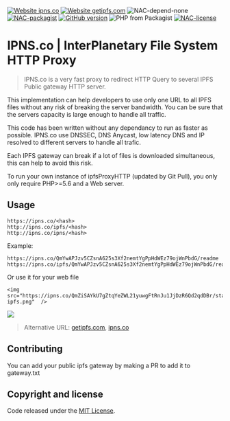 [![Website ipns.co](https://img.shields.io/website-up-down-green-red/http/ipns.co.svg?label=ipns.co)](http://ipns.co/)
[![Website getipfs.com](https://img.shields.io/website-up-down-green-red/http/getipfs.com.svg?label=getipfs.com)](http://getipfs.com/)
![NAC-depend-none](https://img.shields.io/badge/dependency-none-green.svg)
[![NAC-packagist](https://img.shields.io/packagist/v/vanvan/ipfs-proxy-http.svg)](https://packagist.org/packages/vanvan/ipfs-proxy-http)
[![GitHub version](https://badge.fury.io/gh/VanVan%2FipfsProxyHTTP.svg)](https://github.com/VanVan/ipfsProxyHTTP)
![PHP from Packagist](https://img.shields.io/packagist/php-v/vanvan/ipfs-proxy-http.svg)
[![NAC-license](https://img.shields.io/badge/license-MIT-blue.svg)](https://github.com/VanVan/ipfsProxyHTTP/blob/master/LICENSE)

IPNS.co | InterPlanetary File System HTTP Proxy
=======================

> IPNS.co is a very fast proxy to redirect HTTP Query to several IPFS Public gateway HTTP server.

This implementation can help developers to use only one URL to all IPFS files without any risk of breaking the server bandwidth. You can be sure that the servers capacity is large enough to handle all traffic.
 

This code has been written without any dependancy to run as faster as possible.
IPNS.co use DNSSEC, DNS Anycast, low latency DNS and IP resolved to different servers to handle all trafic.

Each IPFS gateway can break if a lot of files is downloaded simultaneous, this can help to avoid this risk.


To run your own instance of ipfsProxyHTTP (updated by Git Pull), you only only require PHP>=5.6 and a Web server.


## Usage 

```
https://ipns.co/<hash>
http://ipns.co/ipfs/<hash>
http://ipns.co/ipns/<hash>
```
Example:
```
https://ipns.co/QmYwAPJzv5CZsnA625s3Xf2nemtYgPpHdWEz79ojWnPbdG/readme
https://ipns.co/ipfs/QmYwAPJzv5CZsnA625s3Xf2nemtYgPpHdWEz79ojWnPbdG/readme

```

Or use it for your web file

```
<img src="https://ipns.co/QmZiSAYkU7gZtqYeZWL21yuwgFtRnJu1JjDzR6Qd2qdDBr/static/img/go-ipfs.png"  />
```
<img src="https://ipns.co/QmZiSAYkU7gZtqYeZWL21yuwgFtRnJu1JjDzR6Qd2qdDBr/static/img/go-ipfs.png"  />
 
 
  
> Alternative URL: <a href="http://getipfs.com">getipfs.com</a>, <a href="http://ipns.co">ipns.co</a>

## Contributing

You can add your public ipfs gateway by making a PR to add it to gateway.txt


## Copyright and license

Code released under the [MIT License](https://github.com/VanVan/ipfsProxyHTTP/blob/master/LICENSE).
